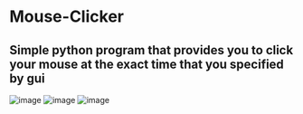 # Mouse-Clicker
## Simple python program that provides you to click your mouse at the exact time that you specified by gui

![image](https://github.com/enesgunumdogdu/Mouse-Clicker/assets/86886469/05cc3eeb-1bc9-4166-aa74-137839dbb27d)
![image](https://github.com/enesgunumdogdu/Mouse-Clicker/assets/86886469/d472ea81-8724-4b43-b4d7-327f13121163)
![image](https://github.com/enesgunumdogdu/Mouse-Clicker/assets/86886469/8903603f-34c1-4d55-9518-dfe87e623503)
